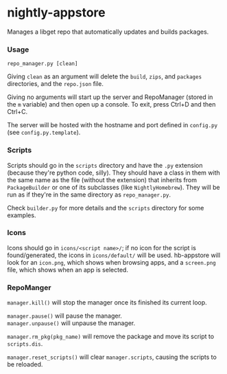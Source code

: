 # nightly-appstore
Manages a libget repo that automatically updates and builds packages.

### Usage
`repo_manager.py [clean]`

Giving `clean` as an argument will delete the `build`, `zips`, and `packages` directories, and the `repo.json` file.

Giving no arguments will start up the server and RepoManager (stored in the `m` variable) and then open up a console. To exit, press Ctrl+D and then Ctrl+C.

The server will be hosted with the hostname and port defined in `config.py` (see `config.py.template`).

### Scripts
Scripts should go in the `scripts` directory and have the `.py` extension (because they're python code, silly). They should have a class in them with the same name as the file (without the extension) that inherits from `PackageBuilder` or one of its subclasses (like `NightlyHomebrew`). They will be run as if they're in the same directory as `repo_manager.py`.

Check `builder.py` for more details and the `scripts` directory for some examples.

### Icons
Icons should go in `icons/<script name>/`; if no icon for the script is found/generated, the icons in `icons/default/` will be used. hb-appstore will look for an `icon.png`, which shows when browsing apps, and a `screen.png` file, which shows when an app is selected.

### RepoManger
`manager.kill()` will stop the manager once its finished its current loop.

`manager.pause()` will pause the manager.  
`manager.unpause()` will unpause the manager.

`manager.rm_pkg(pkg_name)` will remove the package and move its script to `scripts.dis`.

`manager.reset_scripts()` will clear `manager.scripts`, causing the scripts to be reloaded.
